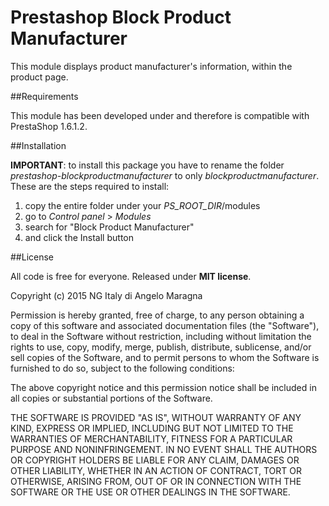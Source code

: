 # Prestashop Block Product Manufacturer

This module displays product manufacturer's information, within the product page.




##Requirements

This module has been developed under and therefore is compatible with PrestaShop 1.6.1.2.




##Installation

**IMPORTANT**: to install this package you have to rename the folder _prestashop-blockproductmanufacturer_ to only _blockproductmanufacturer_.
These are the steps required to install:
1. copy the entire folder under your _PS_ROOT_DIR_/modules
2. go to _Control panel_ > _Modules_
3. search for "Block Product Manufacturer"
4. and click the Install button



##License

All code is free for everyone. Released under **MIT license**.

Copyright (c) 2015 NG Italy di Angelo Maragna

Permission is hereby granted, free of charge, to any person obtaining a copy
of this software and associated documentation files (the "Software"), to deal
in the Software without restriction, including without limitation the rights
to use, copy, modify, merge, publish, distribute, sublicense, and/or sell
copies of the Software, and to permit persons to whom the Software is
furnished to do so, subject to the following conditions:

The above copyright notice and this permission notice shall be included in
all copies or substantial portions of the Software.

THE SOFTWARE IS PROVIDED "AS IS", WITHOUT WARRANTY OF ANY KIND, EXPRESS OR
IMPLIED, INCLUDING BUT NOT LIMITED TO THE WARRANTIES OF MERCHANTABILITY,
FITNESS FOR A PARTICULAR PURPOSE AND NONINFRINGEMENT.  IN NO EVENT SHALL THE
AUTHORS OR COPYRIGHT HOLDERS BE LIABLE FOR ANY CLAIM, DAMAGES OR OTHER
LIABILITY, WHETHER IN AN ACTION OF CONTRACT, TORT OR OTHERWISE, ARISING FROM,
OUT OF OR IN CONNECTION WITH THE SOFTWARE OR THE USE OR OTHER DEALINGS IN
THE SOFTWARE.
